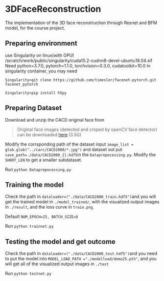 # 3DFaceReconstruction
The implementation of the 3D face reconstruction through Resnet and BFM model, for the course project.
## Preparing environment
use Singularity on linux(with GPU)
/scratch/work/public/singularity/cuda10.2-cudnn8-devel-ubuntu18.04.sif
Need python=3.7.0, pytorch=1.1.0, torchvision=0.3.0, cudatoolkit=10.0
In singularity container, you may need
```
Singularity>git clone https://github.com/timesler/facenet-pytorch.git facenet_pytorch

Singularity>pip install h5py
```
## Preparing Dataset
Download and unzip the CACD original face from 
>Original face images (detected and croped by openCV face detector) can be downloaded [here](https://drive.google.com/file/d/1hYIZadxcPG27Fo7mQln0Ey7uqw1DoBvM/view?usp=sharing) (3.5G)
>
Modify the corrsponding path of the dataset input `image_list = glob.glob("../carc/CACD2000/*.jpg")` and dataset out put
`save_path=./data/CACD2000_{}.hdf5`in the `Dataprepocessing.py`. Modify the `SHORT_LEN` to get a smaller subdataset.

Run `python Dataprepocessing.py`

## Training the model
Check the path in `dataloader=("./data/CACD2000_train.hdf5")`and you will get the trained model in `./model_trained/`, with the visualized output images in `./result`, and the loss curve in `train.png`.

Default `NUM_EPOCH=25, BATCH_SIZE=8`

Run `python trainnet.py`
## Testing the model and get outcome
Check the path in `dataloader=("./data/CACD2000_test.hdf5")`and you need to put the model into `MODEL_LOAD_PATH ="./modelload/demo25.pth"`, and you will get all of the visualized output images in `./test`

Run `python testnet.py`

